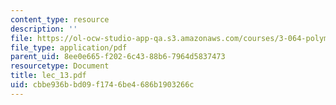```yaml
---
content_type: resource
description: ''
file: https://ol-ocw-studio-app-qa.s3.amazonaws.com/courses/3-064-polymer-engineering-fall-2003/cbbe936bbd09f1746be4686b1903266c_lec_13.pdf
file_type: application/pdf
parent_uid: 8ee0e665-f202-6c43-88b6-7964d5837473
resourcetype: Document
title: lec_13.pdf
uid: cbbe936b-bd09-f174-6be4-686b1903266c
---
```

